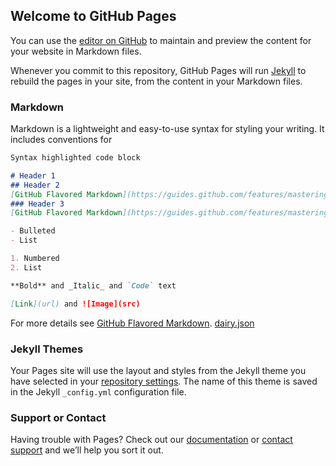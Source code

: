 ## Welcome to GitHub Pages

You can use the [editor on GitHub](https://github.com/satsin06/coachappapi/edit/gh-pages/index.md) to maintain and preview the content for your website in Markdown files.

Whenever you commit to this repository, GitHub Pages will run [Jekyll](https://jekyllrb.com/) to rebuild the pages in your site, from the content in your Markdown files.

### Markdown

Markdown is a lightweight and easy-to-use syntax for styling your writing. It includes conventions for

```markdown
Syntax highlighted code block

# Header 1
## Header 2
[GitHub Flavored Markdown](https://guides.github.com/features/mastering-markdown/)
### Header 3
[GitHub Flavored Markdown](https://guides.github.com/features/mastering-markdown/)

- Bulleted
- List

1. Numbered
2. List

**Bold** and _Italic_ and `Code` text

[Link](url) and ![Image](src)
```

For more details see [GitHub Flavored Markdown](https://guides.github.com/features/mastering-markdown/).
[dairy.json](https://satsin06.github.io/coachappapi/dairy.json)

### Jekyll Themes

Your Pages site will use the layout and styles from the Jekyll theme you have selected in your [repository settings](https://github.com/satsin06/coachappapi/settings/pages). The name of this theme is saved in the Jekyll `_config.yml` configuration file.

### Support or Contact

Having trouble with Pages? Check out our [documentation](https://docs.github.com/categories/github-pages-basics/) or [contact support](https://support.github.com/contact) and we’ll help you sort it out.
